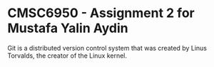 # CMSC6950 - Assignment 2 for Mustafa Yalin Aydin
Git is a distributed version control system that was created by
Linus Torvalds, the creator of the Linux kernel.
